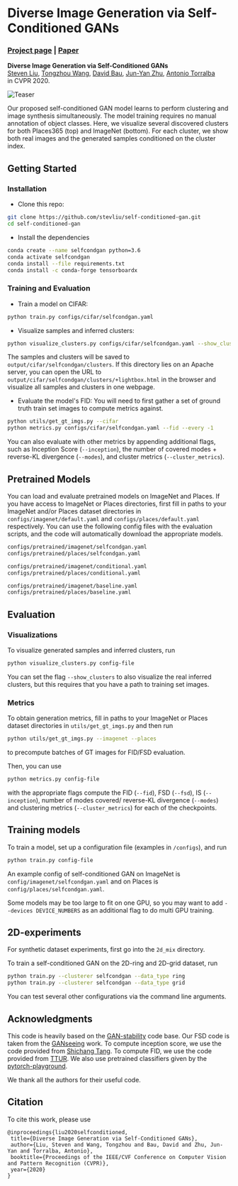 # Diverse Image Generation via Self-Conditioned GANs

### [Project page](http://selfcondgan.csail.mit.edu/) |   [Paper](http://selfcondgan.csail.mit.edu/preprint.pdf)

**Diverse Image Generation via Self-Conditioned GANs** <br>
[Steven Liu](http://people.csail.mit.edu/stevenliu/),
[Tongzhou Wang](https://ssnl.github.io/),
[David Bau](http://people.csail.mit.edu/davidbau/home/),
[Jun-Yan Zhu](http://people.csail.mit.edu/junyanz/),
[Antonio Torralba](http://web.mit.edu/torralba/www/) <br>
in CVPR 2020.

![Teaser](images/teaser.png)

Our proposed self-conditioned GAN model learns to perform clustering and image synthesis simultaneously. The model training
requires no manual annotation of object classes. Here, we visualize several discovered clusters for both Places365 (top) and ImageNet
(bottom). For each cluster, we show both real images and the generated samples conditioned on the cluster index.

## Getting Started

### Installation
- Clone this repo:
```bash
git clone https://github.com/stevliu/self-conditioned-gan.git
cd self-conditioned-gan
```

- Install the dependencies
```bash
conda create --name selfcondgan python=3.6
conda activate selfcondgan
conda install --file requirements.txt
conda install -c conda-forge tensorboardx
```
### Training and Evaluation
- Train a model on CIFAR:
```bash
python train.py configs/cifar/selfcondgan.yaml
```

- Visualize samples and inferred clusters:
```bash
python visualize_clusters.py configs/cifar/selfcondgan.yaml --show_clusters
```
The samples and clusters will be saved to `output/cifar/selfcondgan/clusters`. If this directory lies on an Apache server, you can open the URL to `output/cifar/selfcondgan/clusters/+lightbox.html` in the browser and visualize all samples and clusters in one webpage.

- Evaluate the model's FID:
You will need to first gather a set of ground truth train set images to compute metrics against.
```bash
python utils/get_gt_imgs.py --cifar
python metrics.py configs/cifar/selfcondgan.yaml --fid --every -1
```
You can also evaluate with other metrics by appending additional flags, such as Inception Score (`--inception`), the number of covered modes + reverse-KL divergence (`--modes`), and cluster metrics (`--cluster_metrics`).

## Pretrained Models

You can load and evaluate pretrained models on ImageNet and Places. If you have access to ImageNet or Places directories, first fill in paths to your ImageNet and/or Places dataset directories in `configs/imagenet/default.yaml` and `configs/places/default.yaml` respectively. You can use the following config files with the evaluation scripts, and the code will automatically download the appropriate models.

```bash
configs/pretrained/imagenet/selfcondgan.yaml
configs/pretrained/places/selfcondgan.yaml

configs/pretrained/imagenet/conditional.yaml
configs/pretrained/places/conditional.yaml

configs/pretrained/imagenet/baseline.yaml
configs/pretrained/places/baseline.yaml
```

## Evaluation
### Visualizations

To visualize generated samples and inferred clusters, run
```bash
python visualize_clusters.py config-file
```
You can set the flag `--show_clusters` to also visualize the real inferred clusters, but this requires that you have a path to training set images.

### Metrics
To obtain generation metrics, fill in paths to your ImageNet or Places dataset directories in `utils/get_gt_imgs.py` and then run
```bash
python utils/get_gt_imgs.py --imagenet --places
```
to precompute batches of GT images for FID/FSD evaluation.

Then, you can use
```bash
python metrics.py config-file
```
with the appropriate flags compute the FID (`--fid`), FSD (`--fsd`), IS (`--inception`), number of modes covered/ reverse-KL divergence (`--modes`) and clustering metrics (`--cluster_metrics`) for each of the checkpoints.

## Training models
To train a model, set up a configuration file (examples in `/configs`), and run
```bash
python train.py config-file
```

An example config of self-conditioned GAN on ImageNet is `config/imagenet/selfcondgan.yaml` and on Places is `config/places/selfcondgan.yaml`.

Some models may be too large to fit on one GPU, so you may want to add `--devices DEVICE_NUMBERS` as an additional flag to do multi GPU training.

## 2D-experiments
For synthetic dataset experiments, first go into the `2d_mix` directory.

To train a self-conditioned GAN on the 2D-ring and 2D-grid dataset, run
```bash
python train.py --clusterer selfcondgan --data_type ring
python train.py --clusterer selfcondgan --data_type grid
```
You can test several other configurations via the command line arguments.


## Acknowledgments
This code is heavily based on the [GAN-stability](https://github.com/LMescheder/GAN_stability) code base.
Our FSD code is taken from the [GANseeing](https://github.com/davidbau/ganseeing) work.
To compute inception score, we use the code provided from [Shichang Tang](https://github.com/tsc2017/Inception-Score.git).
To compute FID, we use the code provided from [TTUR](https://github.com/bioinf-jku/TTUR).
We also use pretrained classifiers given by the [pytorch-playground](https://github.com/aaron-xichen/pytorch-playground).

We thank all the authors for their useful code.

## Citation
To cite this work, please use
```
@inproceedings{liu2020selfconditioned,
 title={Diverse Image Generation via Self-Conditioned GANs},
 author={Liu, Steven and Wang, Tongzhou and Bau, David and Zhu, Jun-Yan and Torralba, Antonio},
 booktitle={Proceedings of the IEEE/CVF Conference on Computer Vision and Pattern Recognition (CVPR)},
 year={2020}
}
```
